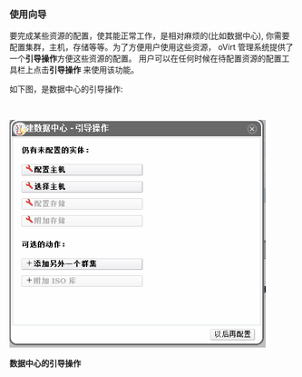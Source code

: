 ### 使用向导

要完成某些资源的配置，使其能正常工作，是相对麻烦的(比如数据中心),
你需要配置集群，主机，存储等等。为了方便用户使用这些资源， oVirt
管理系统提供了一个**引导操作**方便这些资源的配置。
用户可以在任何时候在待配置资源的配置工具栏上点击**引导操作**
来使用该功能。

如下图，是数据中心的引导操作:

⁠

![数据中心的引导操作](images/basic-guide-me.png)

**数据中心的引导操作**
